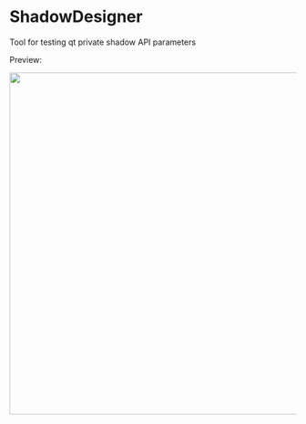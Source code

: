 # ShadowDesigner
Tool for testing qt private shadow API parameters

Preview:

<img src="https://github.com/user-attachments/assets/e3079dc9-9470-41e8-b2d2-5a9e4fc095a1" width="600"/>

